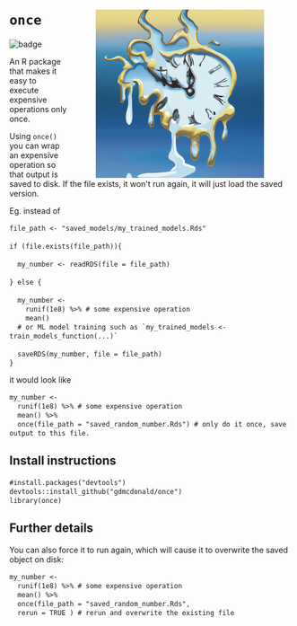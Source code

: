 # `once`  <img src="man/figures/once.png" width="300" align="right" style="margin:0px 50px" />

<!-- badges: start -->
<img src="https://github.com/gdmcdonald/once/actions/workflows/r.yml/badge.svg" alt="badge">
<!-- badges: end -->

An R package that makes it easy to execute expensive operations only once.


Using `once()` you can wrap an expensive operation so that output is saved to disk. If the file exists, it won't run again, it will just load the saved version. 

Eg. instead of 

```{r}
file_path <- "saved_models/my_trained_models.Rds"

if (file.exists(file_path)){

  my_number <- readRDS(file = file_path)

} else {

  my_number <-
    runif(1e8) %>% # some expensive operation
    mean()
  # or ML model training such as `my_trained_models <- train_models_function(...)`
  
  saveRDS(my_number, file = file_path)
}
```

it would look like

```{r}
my_number <-
  runif(1e8) %>% # some expensive operation
  mean() %>%
  once(file_path = "saved_random_number.Rds") # only do it once, save output to this file.
```

## Install instructions

```{r}
#install.packages("devtools")
devtools::install_github("gdmcdonald/once")
library(once)
```
## Further details

You can also force it to run again, which will cause it to overwrite the saved object on disk:

```{r}
my_number <-
  runif(1e8) %>% # some expensive operation
  mean() %>%
  once(file_path = "saved_random_number.Rds",
  rerun = TRUE ) # rerun and overwrite the existing file
```
